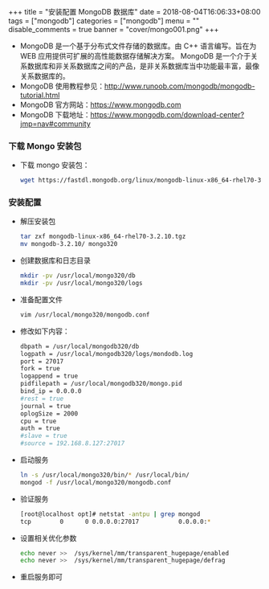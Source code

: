 +++
title = "安装配置 MongoDB 数据库"
date = 2018-08-04T16:06:33+08:00
tags = ["mongodb"]
categories = ["mongodb"]
menu = ""
disable_comments = true
banner = "cover/mongo001.png"
+++

- MongoDB 是一个基于分布式文件存储的数据库。由 C++ 语言编写。旨在为 WEB 应用提供可扩展的高性能数据存储解决方案。
MongoDB 是一个介于关系数据库和非关系数据库之间的产品，是非关系数据库当中功能最丰富，最像关系数据库的。
- MongoDB 使用教程参见：<http://www.runoob.com/mongodb/mongodb-tutorial.html>
- MongoDB 官方网站：<https://www.mongodb.com>
- MongoDB 下载地址：<https://www.mongodb.com/download-center?jmp=nav#community>

### 下载 Mongo 安装包
- 下载 mongo 安装包：
  
  ```bash
  wget https://fastdl.mongodb.org/linux/mongodb-linux-x86_64-rhel70-3.2.10.tgz
  ```

### 安装配置
- 解压安装包
  
  ```bash
  tar zxf mongodb-linux-x86_64-rhel70-3.2.10.tgz
  mv mongodb-3.2.10/ mongo320
  ```
- 创建数据库和日志目录
  
  ```bash
  mkdir -pv /usr/local/mongo320/db
  mkdir -pv /usr/local/mongo320/logs
  ```

- 准备配置文件
  
  ```bash
  vim /usr/local/mongo320/mongodb.conf
  ```
- 修改如下内容：

  ```bash
  dbpath = /usr/local/mongodb320/db
  logpath = /usr/local/mongodb320/logs/mondodb.log
  port = 27017
  fork = true
  logappend = true
  pidfilepath = /usr/local/mongodb320/mongo.pid
  bind_ip = 0.0.0.0
  #rest = true
  journal = true
  oplogSize = 2000
  cpu = true
  auth = true
  #slave = true
  #source = 192.168.8.127:27017
  ```

- 启动服务
  
  ```bash
  ln -s /usr/local/mongo320/bin/* /usr/local/bin/
  mongod -f /usr/local/mongo320/mongodb.conf
  ```

- 验证服务
  
  ```bash
  [root@localhost opt]# netstat -antpu | grep mongod
  tcp        0      0 0.0.0.0:27017           0.0.0.0:*               LISTEN      8853/mongod
  ```
- 设置相关优化参数
  
  ```bash
  echo never >>  /sys/kernel/mm/transparent_hugepage/enabled
  echo never >>  /sys/kernel/mm/transparent_hugepage/defrag
  ```
- 重启服务即可
  
